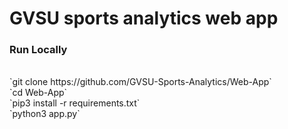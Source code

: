 # GVSU sports analytics web app

### Run Locally
<br>
`git clone https://github.com/GVSU-Sports-Analytics/Web-App`
<br>
`cd Web-App`
<br>
`pip3 install -r requirements.txt`
<br>
`python3 app.py`
